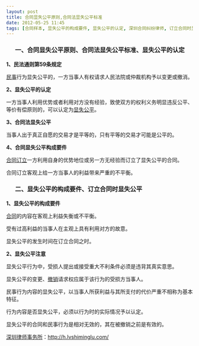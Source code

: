 ```yaml
---
layout: post
title: 合同显失公平原则,合同法显失公平标准
date: 2012-05-25 11:45
tags: [合同样本, 显失公平的构成要件, 显失公平的认定, 深圳合同纠纷律师, 订立合同时显失公平]
---
```

<ol>
<h3>一、合同显失公平原则、合同法显失公平标准、显失公平的认定</h3>
</ol>
<strong>1、民法通则第59条规定</strong>

<a href="http://h.lvshiminglu.com/law/778.html">民事</a>行为显失公平的，一方当事人有权请求人民法院或仲裁机构予以变更或撤消。

<strong>2、显失公平的认定</strong>

一方当事人利用优势或者利用对方没有经验，致使双方的权利义务明显违反公平、等价有偿原则的，可以认定为<a href="http://h.lvshiminglu.com/law/871.html">显失公平</a>。

<strong>3、合同法显失公平</strong>

当事人出于真正自愿的交易才是平等的，只有平等的交易才可能是公平的。

<strong>4、合同显失公平构成要件</strong>

<a href="http://h.lvshiminglu.com/law/748.html">合同订立</a>一方利用自身的优势地位或另一方无经验而订立了显失公平的合同。

合同订立客观上给一方当事人的利益带来严重的不平衡。
<ol>
<h3>二、显失公平的构成要件、订立合同时显失公平</h3>
</ol>
<strong>1、显失公平的构成要件</strong>

<a href="http://h.lvshiminglu.com/law/746.html">合同</a>的内容在客观上利益失衡或不平衡。

受有过高利益的当事人在主观上具有利用对方的故意。

显失公平的发生时间在订立合同之时。

<strong>2、显失公平注意</strong>

显失公平行为中，受损人提出或接受重大不利条件必须是违背其真实意思。

显失公平的变更、<a href="http://h.lvshiminglu.com/law/688.html">撤销</a>请求权应属于该行为的受损方当事人。

民事行为内容的显失公平，以当事人所获利益与其所支付的代价严重不相称为基本特征。

行为内容是否显失公平，必须以行为时的实际情况予以认定。

显失公平的合同和民事行为是相对无效的，其在被撤销之前是有效的。

<a href="http://h.lvshiminglu.com/">深圳律师事务所</a>：<a href="http://h.lvshiminglu.com/">http://h.lvshiminglu.com/</a>

